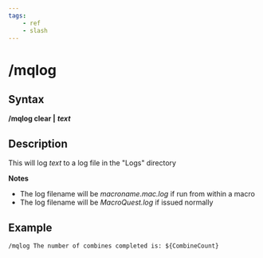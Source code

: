 ```yaml
---
tags:
    - ref
    - slash
---
```

# /mqlog

## Syntax

**/mqlog clear \|** _**text**_

## Description

This will log _text_ to a log file in the "Logs" directory

**Notes**

* The log filename will be _macroname.mac.log_ if run from within a macro
* The log filename will be _MacroQuest.log_ if issued normally

## Example

```text
/mqlog The number of combines completed is: ${CombineCount}
```

